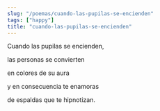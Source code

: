 ```yaml
---
slug: "/poemas/cuando-las-pupilas-se-encienden"
tags: ["happy"]
title: "cuando-las-pupilas-se-encienden"
---
```

Cuando las pupilas se encienden,

las personas se convierten

en colores de su aura

y en consecuencia te enamoras

de espaldas que te hipnotizan.